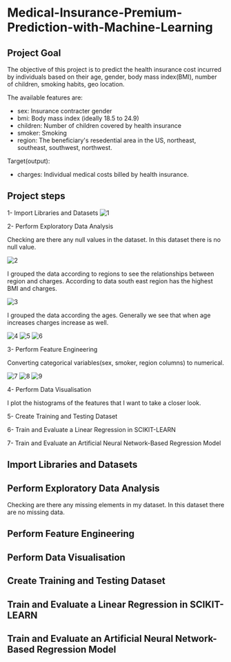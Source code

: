 # Medical-Insurance-Premium-Prediction-with-Machine-Learning

## Project Goal

The objective of this project is to predict the health insurance cost incurred by individuals based on their age, gender, body mass index(BMI), number of children, smoking habits, geo location.

The available features are:

* sex: Insurance contracter gender
* bmi: Body mass index (ideally 18.5 to 24.9)
* children: Number of children covered by health insurance
* smoker:  Smoking
* region: The beneficiary's resedential area in the US, northeast, southeast, southwest, northwest. 

Target(output):
* charges: Individual medical costs billed by health insurance.






## Project steps

1- Import Libraries and Datasets
![1](https://github.com/batuhan6/Medical-Insurance-Premium-Prediction/assets/32600613/991630e7-fdfa-4a1d-85fe-6a99abba14c8)

2- Perform Exploratory Data Analysis

Checking are there any null values in the dataset. In this dataset there is no null value.

![2](https://github.com/batuhan6/Medical-Insurance-Premium-Prediction/assets/32600613/0b2e0792-f26f-4cb5-a1b7-0bfdbcb2e4a1)


I grouped the data according to regions to see the relationships between region and charges. According to data south east region has the highest BMI and charges.

![3](https://github.com/batuhan6/Medical-Insurance-Premium-Prediction/assets/32600613/359cb8d4-2a26-48df-82b8-97ae14087d2d)


I grouped the data according the ages. Generally we see that when age increases charges increase as well.

![4](https://github.com/batuhan6/Medical-Insurance-Premium-Prediction/assets/32600613/1e49fe92-3e63-4934-bacf-25228c38b5e1)
![5](https://github.com/batuhan6/Medical-Insurance-Premium-Prediction/assets/32600613/35c51657-078b-424d-b987-f8eecb4f48fa)
![6](https://github.com/batuhan6/Medical-Insurance-Premium-Prediction/assets/32600613/db770162-e127-41fa-bd1a-9c2fe06ecb00)



3- Perform Feature Engineering

Converting categorical variables(sex, smoker, region columns) to numerical.

![7](https://github.com/batuhan6/Medical-Insurance-Premium-Prediction/assets/32600613/1bcb1c44-d845-433e-a883-c3c04448c198)
![8](https://github.com/batuhan6/Medical-Insurance-Premium-Prediction/assets/32600613/a7be2c37-424a-40d4-a25e-e4a9eb3d632c)
![9](https://github.com/batuhan6/Medical-Insurance-Premium-Prediction/assets/32600613/ccab5863-d24b-484f-8685-940dbdbbdadf)


4- Perform Data Visualisation

I plot the histograms of  the features that I want to take a closer look.

5- Create Training and Testing Dataset

6- Train and Evaluate a Linear Regression in SCIKIT-LEARN

7- Train and Evaluate an Artificial Neural Network-Based Regression Model


## Import Libraries and Datasets

## Perform Exploratory Data Analysis

Checking are there any missing elements in my dataset. In this dataset there are no missing data. 

## Perform Feature Engineering

## Perform Data Visualisation

## Create Training and Testing Dataset

## Train and Evaluate a Linear Regression in SCIKIT-LEARN

## Train and Evaluate an Artificial Neural Network-Based Regression Model
